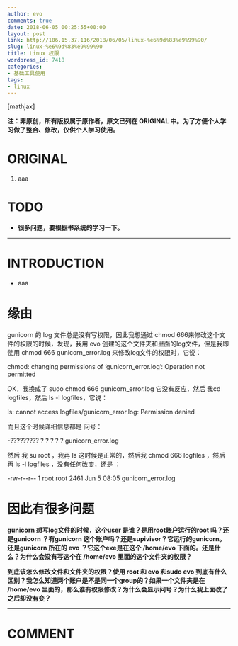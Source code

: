 ```yaml
---
author: evo
comments: true
date: 2018-06-05 00:25:55+00:00
layout: post
link: http://106.15.37.116/2018/06/05/linux-%e6%9d%83%e9%99%90/
slug: linux-%e6%9d%83%e9%99%90
title: Linux 权限
wordpress_id: 7418
categories:
- 基础工具使用
tags:
- linux
---
```


<!-- more -->

[mathjax]

**注：非原创，所有版权属于原作者，原文已列在 ORIGINAL 中。为了方便个人学习做了整合、修改，仅供个人学习使用。**


# ORIGINAL





 	
  1. aaa




# TODO





 	
  * **很多问题，要根据书系统的学习一下。**





* * *





# INTRODUCTION





 	
  * aaa




# 缘由


gunicorn 的 log 文件总是没有写权限，因此我想通过 chmod 666来修改这个文件的权限的时候，发现，我用 evo 创建的这个文件夹和里面的log文件，但是我即使用 chmod 666 gunicorn_error.log 来修改log文件的权限时，它说：

chmod: changing permissions of ‘gunicorn_error.log’: Operation not permitted

OK，我换成了 sudo chmod 666 gunicorn_error.log 它没有反应，然后 我cd logfiles，然后 ls -l logfiles，它说：

ls: cannot access logfiles/gunicorn_error.log: Permission denied

而且这个时候详细信息都是 问号：

-????????? ? ? ? ? ? gunicorn_error.log

然后 我 su root ，我再 ls 这时候是正常的，然后我 chmod 666 logfiles ，然后再 ls -l logfiles ，没有任何改变，还是 ：

-rw-r--r-- 1 root root 2461 Jun 5 08:05 gunicorn_error.log


# 因此有很多问题


**gunicorn 想写log文件的时候，这个user 是谁？是用root账户运行的root 吗？还是gunicorn ？有gunicorn 这个账户吗？还是supivisor？它运行的gunicorn。还是gunicorn 所在的 evo ？它这个exe是在这个 /home/evo 下面的。还是什么？为什么会没有写这个在 /home/evo 里面的这个文件夹的权限？**

**到底该怎么修改文件和文件夹的权限？使用 root 和 evo 和sudo evo 到底有什么区别？我怎么知道两个账户是不是同一个group的？如果一个文件夹是在 /home/evo 里面的，那么谁有权限修改？为什么会显示问号？为什么我上面改了之后却没有变？**





















* * *





# COMMENT



